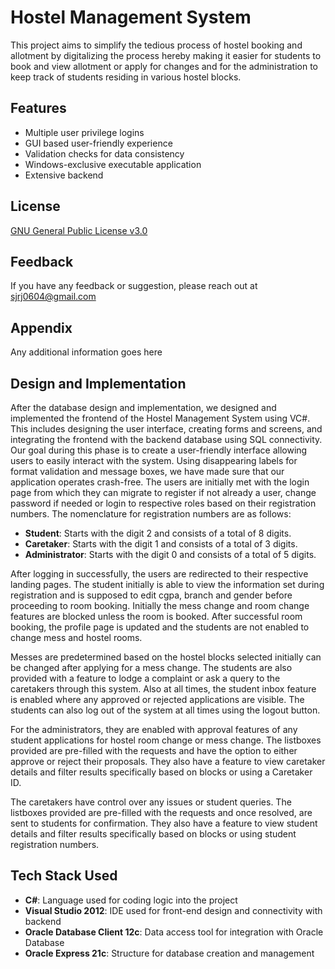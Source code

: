 
# Hostel Management System

This project aims to simplify the tedious process of hostel booking and allotment by digitalizing the process hereby making it easier for students to book and view allotment or apply for changes and for the administration to keep track of students residing in various hostel blocks.


## Features

- Multiple user privilege logins
- GUI based user-friendly experience
- Validation checks for data consistency
- Windows-exclusive executable application
- Extensive backend


## License

[GNU General Public License v3.0](https://choosealicense.com/licenses/gpl-3.0/)


## Feedback

If you have any feedback or suggestion, please reach out at sjrj0604@gmail.com


## Appendix

Any additional information goes here


## Design and Implementation

After the database design and implementation, we designed and implemented the frontend of the Hostel Management System using VC#. This includes designing the user interface, creating forms and screens, and integrating the frontend with the backend database using SQL connectivity. Our goal during this phase is to create a user-friendly interface allowing users to easily interact with the system. Using disappearing labels for format validation and message boxes, we have made sure that our application operates crash-free. The users are initially met with the login page from which they can migrate to register if not already a user, change password if needed or login to respective roles based on their registration numbers. The nomenclature for registration numbers are as follows: 
- **Student**: Starts with the digit 2 and consists of a total of 8 digits.
- **Caretaker**: Starts with the digit 1 and consists of a total of 3 digits.
- **Administrator**: Starts with the digit 0 and consists of a total of 5 digits.

After logging in successfully, the users are redirected to their respective landing pages. The student initially is able to view the information set during registration and is supposed to edit cgpa, branch and gender before proceeding to room booking. Initially the mess change and room change features are blocked unless the room is booked. After successful room booking, the profile page is updated and the students are not enabled to change mess and hostel rooms. 

Messes are predetermined based on the hostel blocks selected initially can be changed after applying for a mess change. The students are also provided with a feature to lodge a complaint or ask a query to the caretakers through this system. Also at all times, the student inbox feature is enabled where any approved or rejected applications are visible. The students can also log out of the system at all times using the logout button.

For the administrators, they are enabled with approval features of any student applications for hostel room change or mess change. The listboxes provided are pre-filled with the requests and have the option to either approve or reject their proposals. They also have a feature to view caretaker details and filter results specifically based on blocks or using a Caretaker ID.

The caretakers have control over any issues or student queries. The listboxes provided are pre-filled with the requests and once resolved, are sent to students for confirmation. They also have a feature to view student details and filter results specifically based on blocks or using student registration numbers.

## Tech Stack Used
- **C#**: Language used for coding logic into the project
- **Visual Studio 2012**: IDE used for front-end design and connectivity with backend
- **Oracle Database Client 12c**: Data access tool for integration with Oracle Database
- **Oracle Express 21c**: Structure for database creation and management
